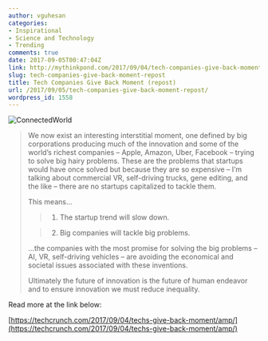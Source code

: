 ```yaml
---
author: vguhesan
categories:
- Inspirational
- Science and Technology
- Trending
comments: true
date: 2017-09-05T00:47:04Z
link: http://mythinkpond.com/2017/09/04/tech-companies-give-back-moment-repost/
slug: tech-companies-give-back-moment-repost
title: Tech Companies Give Back Moment (repost) 
url: /2017/09/05/tech-companies-give-back-moment-repost/
wordpress_id: 1558
---
```


![ConnectedWorld](/img/2017/09/connectedworld.jpg)


<blockquote>We now exist an interesting interstitial moment, one defined by big corporations producing much of the innovation and some of the world’s richest companies – Apple, Amazon, Uber, Facebook – trying to solve big hairy problems. These are the problems that startups would have once solved but because they are so expensive – I’m talking about commercial VR, self-driving trucks, gene editing, and the like – there are no startups capitalized to tackle them.

This means...

> 
> 
	
>   1. The startup trend will slow down.
> 
	
>   2. Big companies will tackle big problems.
> 

...the companies with the most promise for solving the big problems – AI, VR, self-driving vehicles – are avoiding the economical and societal issues associated with these inventions.

Ultimately the future of innovation is the future of human endeavor and to ensure innovation we must reduce inequality.</blockquote>


Read more at the link below:

[https://techcrunch.com/2017/09/04/techs-give-back-moment/amp/](https://techcrunch.com/2017/09/04/techs-give-back-moment/amp/)

